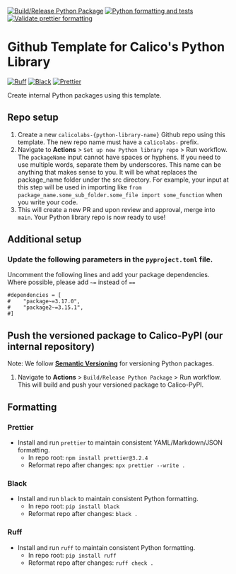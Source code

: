 [![Build/Release Python Package](https://github.com/calico/calicolabs-piccolo/actions/workflows/release-new-version.yml/badge.svg?branch=main)](https://github.com/calico/calicolabs-piccolo/actions/workflows/release-new-version.yml)
[![Python formatting and tests](https://github.com/calico/calicolabs-piccolo/actions/workflows/run-tests-formatting.yml/badge.svg?branch=main)](https://github.com/calico/calicolabs-piccolo/actions/workflows/run-tests-formatting.yml)
[![Validate prettier formatting](https://github.com/calico/calicolabs-piccolo/actions/workflows/check-prettier-formatting.yml/badge.svg?branch=main)](https://github.com/calico/calicolabs-piccolo/actions/workflows/check-prettier-formatting.yml)

# Github Template for Calico's Python Library

[![Ruff](https://img.shields.io/endpoint?url=https://raw.githubusercontent.com/astral-sh/ruff/main/assets/badge/v2.json)](https://github.com/astral-sh/ruff)
[![Black](https://img.shields.io/badge/code%20style-black-000000.svg)](https://github.com/psf/black)
[![Prettier](https://img.shields.io/badge/code_style-prettier-ff69b4.svg)](https://twitter.com/PrettierCode)

Create internal Python packages using this template.

## Repo setup

1. Create a new `calicolabs-{python-library-name}` Github repo using this template. The new repo name must have a `calicolabs-` prefix.
2. Navigate to **Actions** > `Set up new Python library repo` > Run workflow. The `packageName` input cannot have spaces or hyphens. If you need to use multiple words, separate them by underscores. This name can be anything that makes sense to you. It will be what replaces the package_name folder under the src directory. For example, your input at this step will be used in importing like `from package_name.some_sub_folder.some_file import some_function` when you write your code.
3. This will create a new PR and upon review and approval, merge into `main`. Your Python library repo is now ready to use!

## Additional setup

### Update the following parameters in the `pyproject.toml` file.

Uncomment the following lines and add your package dependencies.
Where possible, please add `~=` instead of `==`

```
#dependencies = [
#    "package~=3.17.0",
#    "package2~=3.15.1",
#]
```

## Push the versioned package to Calico-PyPI (our internal repository)

Note: We follow **[Semantic Versioning](https://semver.org/)** for versioning Python packages.

1. Navigate to **Actions** > `Build/Release Python Package` > Run workflow. This will build and push your versioned package to Calico-PyPI.

## Formatting

### Prettier

- Install and run `prettier` to maintain consistent YAML/Markdown/JSON formatting.
  - In repo root: `npm install prettier@3.2.4`
  - Reformat repo after changes: `npx prettier --write .`

### Black

- Install and run `black` to maintain consistent Python formatting.
  - In repo root: `pip install black`
  - Reformat repo after changes: `black .`

### Ruff

- Install and run `ruff` to maintain consistent Python formatting.
  - In repo root: `pip install ruff`
  - Reformat repo after changes: `ruff check .`
